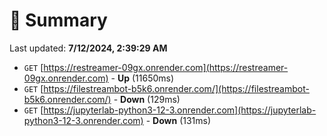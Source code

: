 # 📖 Summary
Last updated: **7/12/2024, 2:39:29 AM**

- `GET` [https://restreamer-09gx.onrender.com](https://restreamer-09gx.onrender.com) - **Up** (11650ms)
- `GET` [https://filestreambot-b5k6.onrender.com/](https://filestreambot-b5k6.onrender.com/) - **Down** (129ms)
- `GET` [https://jupyterlab-python3-12-3.onrender.com](https://jupyterlab-python3-12-3.onrender.com) - **Down** (131ms)
